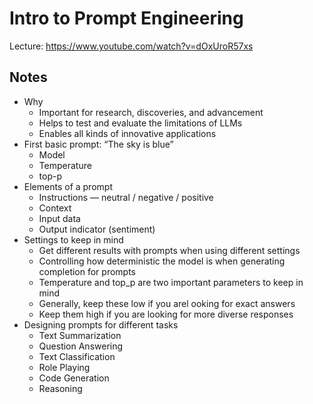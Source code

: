 # Intro to Prompt Engineering

Lecture: https://www.youtube.com/watch?v=dOxUroR57xs

## Notes

- Why
    - Important for research, discoveries, and advancement
    - Helps to test and evaluate the limitations of LLMs
    - Enables all kinds of innovative applications
- First basic prompt: “The sky is blue”
    - Model
    - Temperature
    - top-p
- Elements of a prompt
    - Instructions — neutral / negative / positive
    - Context
    - Input data
    - Output indicator (sentiment)
- Settings to keep in mind
    - Get different results with prompts when using different settings
    - Controlling how deterministic the model is when generating completion for prompts
    - Temperature and top_p are two important parameters to keep in mind
    - Generally, keep these low if you arel ooking for exact answers
    - Keep them high if you are looking for more diverse responses
- Designing prompts for different tasks
    - Text Summarization
    - Question Answering
    - Text Classification
    - Role Playing
    - Code Generation
    - Reasoning
